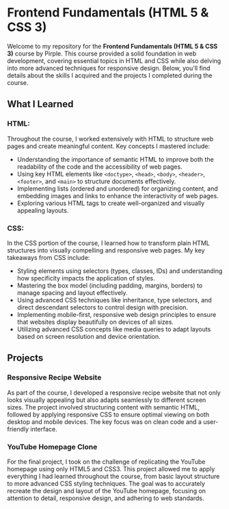# Frontend Fundamentals (HTML 5 & CSS 3)

Welcome to my repository for the **Frontend Fundamentals (HTML 5 & CSS 3)** course by Pirple. This course provided a solid foundation in web development, covering essential topics in HTML and CSS while also delving into more advanced techniques for responsive design. Below, you'll find details about the skills I acquired and the projects I completed during the course.

## What I Learned

### HTML:
Throughout the course, I worked extensively with HTML to structure web pages and create meaningful content. Key concepts I mastered include:
- Understanding the importance of semantic HTML to improve both the readability of the code and the accessibility of web pages.
- Using key HTML elements like `<doctype>`, `<head>`, `<body>`, `<header>`, `<footer>`, and `<main>` to structure documents effectively.
- Implementing lists (ordered and unordered) for organizing content, and embedding images and links to enhance the interactivity of web pages.
- Exploring various HTML tags to create well-organized and visually appealing layouts.

### CSS:
In the CSS portion of the course, I learned how to transform plain HTML structures into visually compelling and responsive web pages. My key takeaways from CSS include:
- Styling elements using selectors (types, classes, IDs) and understanding how specificity impacts the application of styles.
- Mastering the box model (including padding, margins, borders) to manage spacing and layout effectively.
- Using advanced CSS techniques like inheritance, type selectors, and direct descendant selectors to control design with precision.
- Implementing mobile-first, responsive web design principles to ensure that websites display beautifully on devices of all sizes.
- Utilizing advanced CSS concepts like media queries to adapt layouts based on screen resolution and device orientation.

## Projects

### Responsive Recipe Website
As part of the course, I developed a responsive recipe website that not only looks visually appealing but also adapts seamlessly to different screen sizes. The project involved structuring content with semantic HTML, followed by applying responsive CSS to ensure optimal viewing on both desktop and mobile devices. The key focus was on clean code and a user-friendly interface.

### YouTube Homepage Clone
For the final project, I took on the challenge of replicating the YouTube homepage using only HTML5 and CSS3. This project allowed me to apply everything I had learned throughout the course, from basic layout structure to more advanced CSS styling techniques. The goal was to accurately recreate the design and layout of the YouTube homepage, focusing on attention to detail, responsive design, and adhering to web standards.
